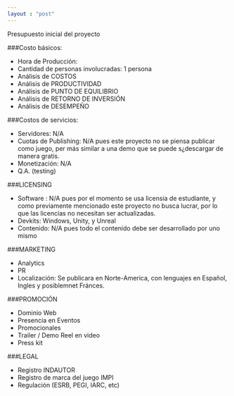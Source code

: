 ```yaml
---
layout : "post"
---
```

Presupuesto inicial del proyecto

###Costo básicos:
* Hora de Producción:
* Cantidad de personas involucradas: 1 persona
* Análisis de COSTOS
* Análisis de PRODUCTIVIDAD
* Análisis de PUNTO DE EQUILIBRIO
* Análisis de RETORNO DE INVERSIÓN
* Análisis de DESEMPEÑO

###Costos de servicios:
* Servidores: N/A
* Cuotas de Publishing: N/A pues este proyecto no se piensa publicar como juego, per más similar a una demo que se puede s¿descargar de manera gratis.
* Monetización: N/A
* Q.A. (testing)

###LICENSING
* Software : N/A pues por el momento se usa licensia de estudiante, y como previamente mencionado este proyecto no busca lucrar, por lo que las licencias no necesitan ser actualizadas.
* Devkits: Windows, Unity, y Unreal
* Contenido: N/A pues todo el contenido debe ser desarrollado por uno mismo

###MARKETING
* Analytics
* PR
* Localización: Se publicara en Norte-America, con lenguajes en Español, Ingles y posiblemnet Fránces.

###PROMOCIÓN
* Dominio Web
* Presencia en Eventos
* Promocionales
* Trailer / Demo Reel en video
* Press kit

###LEGAL
* Registro INDAUTOR
* Registro de marca del juego IMPI
* Regulación (ESRB, PEGI, IARC, etc)
